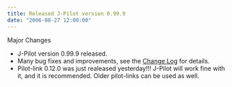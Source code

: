 ```yaml
---
title: Released J-Pilot version 0.99.9
date: "2006-08-27 12:00:00"
---
```


Major Changes
* J-Pilot version 0.99.9 released.
* Many bug fixes and improvements, see the [Change Log](*<?=$rbase?>*/doc/changelog) for details.
* Pilot-link 0.12.0 was just realeased yesterday!!! J-Pilot will work fine with it, and it is recommended. Older pilot-links can be used as well.


